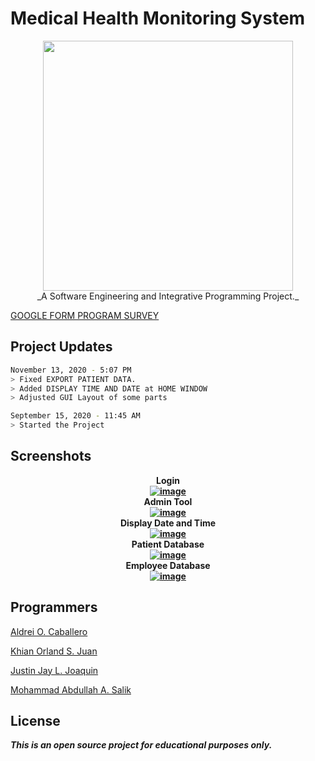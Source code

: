 # Medical Health Monitoring System


<p align="center">
<img src="https://github.com/kojuan/MedicalHealthMonitoringSystem/blob/master/APP_IMAGES/LOGO_ICONS/HMS_LOGO_800PX.png?raw=true" width="400" height="400"><br>
_A Software Engineering and Integrative Programming Project._
</p

[GOOGLE FORM PROGRAM SURVEY](https://forms.gle/Afz6UQGFWuFVzrUX6)


## Project Updates
```bash
November 13, 2020 - 5:07 PM
> Fixed EXPORT PATIENT DATA.
> Added DISPLAY TIME AND DATE at HOME WINDOW
> Adjusted GUI Layout of some parts
```
```bash
September 15, 2020 - 11:45 AM
> Started the Project
```

## Screenshots

<center><b>
  Login<br>
  <a href="https://ibb.co/G7gW59B"><img src="https://i.ibb.co/G7gW59B/image.png" alt="image" border="0"></a><br>
  Admin Tool<br>
  <a href="https://ibb.co/KW2ZST9"><img src="https://i.ibb.co/KW2ZST9/image.png" alt="image" border="0"></a><br>
  Display Date and Time<br>
  <a href="https://ibb.co/2MKb1gP"><img src="https://i.ibb.co/2MKb1gP/image.png" alt="image" border="0"></a><br>
  Patient Database<br>
  <a href="https://ibb.co/wRrJZrg"><img src="https://i.ibb.co/wRrJZrg/image.png" alt="image" border="0"></a><br>
  Employee Database<br>
  <a href="https://ibb.co/qWvM8C6"><img src="https://i.ibb.co/qWvM8C6/image.png" alt="image" border="0"></a><br>
</center></b>




## Programmers
[Aldrei O. Caballero](https://www.facebook.com/aldreicaballero4)

[Khian Orland S. Juan](https://facebook.com/KhianJuan2000)

[Justin Jay L. Joaquin](https://www.facebook.com/fluffybluebunnnnny)

[Mohammad Abdullah A. Salik](https://www.facebook.com/whycooktherice)

## License
**_This is an open source project for educational purposes only._**

